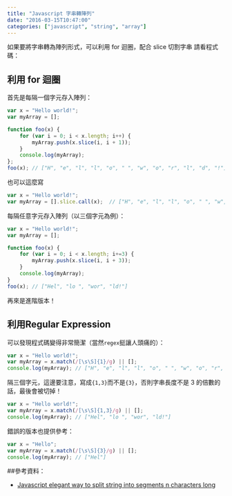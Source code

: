 ```yaml
---
title: "Javascript 字串轉陣列"
date: "2016-03-15T10:47:00"
categories: ["javascript", "string", "array"]
---
```


如果要將字串轉為陣列形式，可以利用 for 迴圈，配合 slice 切割字串
請看程式碼：

## 利用 for 迴圈

首先是每隔一個字元存入陣列：
```js
var x = "Hello world!";
var myArray = [];

function foo(x) {
    for (var i = 0; i < x.length; i++) {
        myArray.push(x.slice(i, i + 1));
    }
    console.log(myArray);
};
foo(x); // ["H", "e", "l", "l", "o", " ", "w", "o", "r", "l", "d", "!"]
```

也可以這麼寫
```js
var x = "Hello world!";
var myArray = [].slice.call(x);  // ["H", "e", "l", "l", "o", " ", "w", "o", "r", "l", "d", "!"]
```

每隔任意字元存入陣列（以三個字元為例）：
```js
var x = "Hello world!";
var myArray = [];

function foo(x) {
    for (var i = 0; i < x.length; i+=3) {
        myArray.push(x.slice(i, i + 3));
    }
    console.log(myArray);
}
foo(x); // ["Hel", "lo ", "wor", "ld!"]
```

再來是進階版本！

## 利用Regular Expression

可以發現程式碼變得非常簡潔（當然`regex`挺讓人頭痛的）：
```js
var x = "Hello world!";
var myArray = x.match(/[\s\S]{1}/g) || [];
console.log(myArray); // ["H", "e", "l", "l", "o", " ", "w", "o", "r", "l", "d", "!"]
```

隔三個字元，這邊要注意，寫成`{1,3}`而不是`{3}`，否則字串長度不是 3 的倍數的話，最後會被切掉！
```js
var x = "Hello world!";
var myArray = x.match(/[\s\S]{1,3}/g) || [];
console.log(myArray); // ["Hel", "lo ", "wor", "ld!"]
```

錯誤的版本也提供參考：
```js
var x = "Hello";
var myArray = x.match(/[\s\S]{3}/g) || [];
console.log(myArray); // ["Hel"]
```

##參考資料：
- [Javascript elegant way to split string into segments n characters long](http://stackoverflow.com/questions/6259515/javascript-elegant-way-to-split-string-into-segments-n-characters-long)
